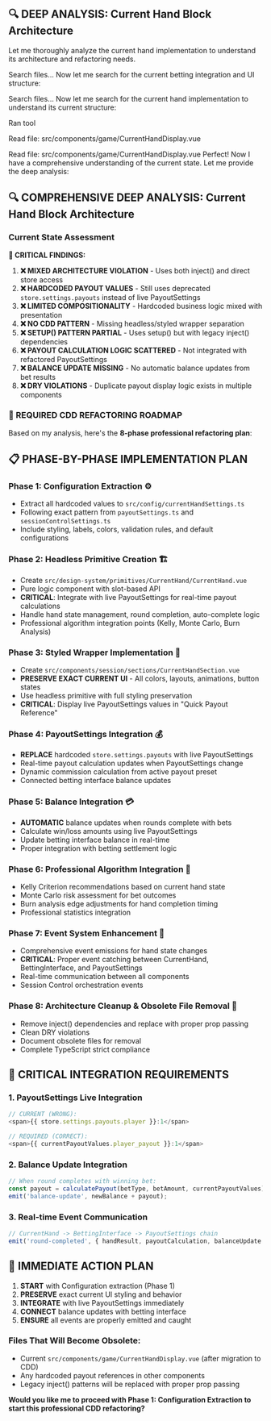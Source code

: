## 🔍 **DEEP ANALYSIS: Current Hand Block Architecture**

Let me thoroughly analyze the current hand implementation to understand its architecture and refactoring needs.

Search files...
Now let me search for the current betting integration and UI structure:

Search files...
Now let me search for the current hand implementation to understand its current structure:

Ran tool

Read file: src/components/game/CurrentHandDisplay.vue

Read file: src/components/game/CurrentHandDisplay.vue
Perfect! Now I have a comprehensive understanding of the current state. Let me provide the deep analysis:

## 🔍 **COMPREHENSIVE DEEP ANALYSIS: Current Hand Block Architecture**

### **Current State Assessment**

**🚨 CRITICAL FINDINGS:**

1. **❌ MIXED ARCHITECTURE VIOLATION** - Uses both inject() and direct store access
2. **❌ HARDCODED PAYOUT VALUES** - Still uses deprecated `store.settings.payouts` instead of live PayoutSettings
3. **❌ LIMITED COMPOSITIONALITY** - Hardcoded business logic mixed with presentation
4. **❌ NO CDD PATTERN** - Missing headless/styled wrapper separation
5. **❌ SETUP() PATTERN PARTIAL** - Uses setup() but with legacy inject() dependencies
6. **❌ PAYOUT CALCULATION LOGIC SCATTERED** - Not integrated with refactored PayoutSettings
7. **❌ BALANCE UPDATE MISSING** - No automatic balance updates from bet results
8. **❌ DRY VIOLATIONS** - Duplicate payout display logic exists in multiple components

### **🎯 REQUIRED CDD REFACTORING ROADMAP**

Based on my analysis, here's the **8-phase professional refactoring plan**:

## **📋 PHASE-BY-PHASE IMPLEMENTATION PLAN**

### **Phase 1: Configuration Extraction** ⚙️

- Extract all hardcoded values to `src/config/currentHandSettings.ts`
- Following exact pattern from `payoutSettings.ts` and `sessionControlSettings.ts`
- Include styling, labels, colors, validation rules, and default configurations

### **Phase 2: Headless Primitive Creation** 🏗️

- Create `src/design-system/primitives/CurrentHand/CurrentHand.vue`
- Pure logic component with slot-based API
- **CRITICAL**: Integrate with live PayoutSettings for real-time payout calculations
- Handle hand state management, round completion, auto-complete logic
- Professional algorithm integration points (Kelly, Monte Carlo, Burn Analysis)

### **Phase 3: Styled Wrapper Implementation** 🎨

- Create `src/components/session/sections/CurrentHandSection.vue`
- **PRESERVE EXACT CURRENT UI** - All colors, layouts, animations, button states
- Use headless primitive with full styling preservation
- **CRITICAL**: Display live PayoutSettings values in "Quick Payout Reference"

### **Phase 4: PayoutSettings Integration** 💰

- **REPLACE** hardcoded `store.settings.payouts` with live PayoutSettings
- Real-time payout calculation updates when PayoutSettings change
- Dynamic commission calculation from active payout preset
- Connected betting interface balance updates

### **Phase 5: Balance Integration** 💳

- **AUTOMATIC** balance updates when rounds complete with bets
- Calculate win/loss amounts using live PayoutSettings
- Update betting interface balance in real-time
- Proper integration with betting settlement logic

### **Phase 6: Professional Algorithm Integration** 🧮

- Kelly Criterion recommendations based on current hand state
- Monte Carlo risk assessment for bet outcomes
- Burn analysis edge adjustments for hand completion timing
- Professional statistics integration

### **Phase 7: Event System Enhancement** 📡

- Comprehensive event emissions for hand state changes
- **CRITICAL**: Proper event catching between CurrentHand, BettingInterface, and PayoutSettings
- Real-time communication between all components
- Session Control orchestration events

### **Phase 8: Architecture Cleanup & Obsolete File Removal** 🧹

- Remove inject() dependencies and replace with proper prop passing
- Clean DRY violations
- Document obsolete files for removal
- Complete TypeScript strict compliance

## **🚨 CRITICAL INTEGRATION REQUIREMENTS**

### **1. PayoutSettings Live Integration**

```typescript
// CURRENT (WRONG):
<span>{{ store.settings.payouts.player }}:1</span>

// REQUIRED (CORRECT):
<span>{{ currentPayoutValues.player_payout }}:1</span>
```

### **2. Balance Update Integration**

```typescript
// When round completes with winning bet:
const payout = calculatePayout(betType, betAmount, currentPayoutValues);
emit('balance-update', newBalance + payout);
```

### **3. Real-time Event Communication**

```typescript
// CurrentHand -> BettingInterface -> PayoutSettings chain
emit('round-completed', { handResult, payoutCalculation, balanceUpdate });
```

## **🎯 IMMEDIATE ACTION PLAN**

1. **START** with Configuration extraction (Phase 1)
2. **PRESERVE** exact current UI styling and behavior
3. **INTEGRATE** with live PayoutSettings immediately
4. **CONNECT** balance updates with betting interface
5. **ENSURE** all events are properly emitted and caught

### **Files That Will Become Obsolete:**

- Current `src/components/game/CurrentHandDisplay.vue` (after migration to CDD)
- Any hardcoded payout references in other components
- Legacy inject() patterns will be replaced with proper prop passing

**Would you like me to proceed with Phase 1: Configuration Extraction to start this professional CDD refactoring?**
